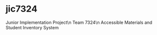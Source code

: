 # jic7324
Junior Implementation Project\n
Team 7324\n
Accessible Materials and Student Inventory System
